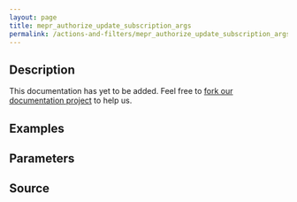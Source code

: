 ```yaml
---
layout: page
title: mepr_authorize_update_subscription_args
permalink: /actions-and-filters/mepr_authorize_update_subscription_args/
---
```


## Description

This documentation has yet to be added. Feel free to [fork our documentation project](https://github.com/caseproof/memberpress-docs) to help us.

## Examples


## Parameters


## Source

